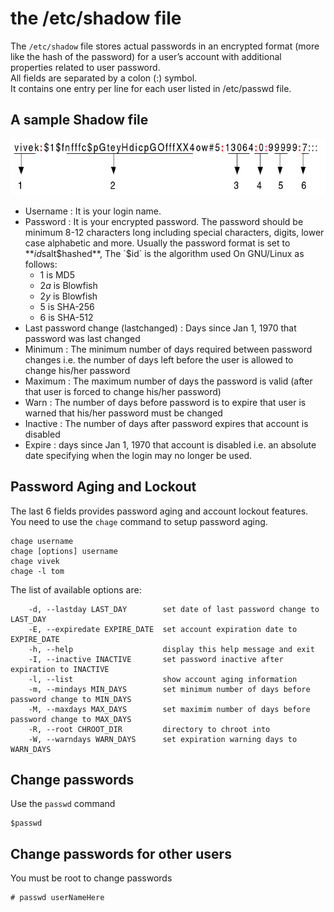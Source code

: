 # the /etc/shadow file

The `/etc/shadow` file stores actual passwords in an encrypted format (more like the hash of the password) for a user’s account with additional properties related to user password.  
All fields are separated by a colon (:) symbol.  
It contains one entry per line for each user listed in /etc/passwd file. 

## A sample Shadow file
![Image of /etc/shadow](https://github.com/sandeep2400/sreDevOpsCookBook/blob/master/images/etc.shadow.png)

* Username : It is your login name.
* Password : It is your encrypted password. The password should be minimum 8-12 characters long including special characters, digits, lower case alphabetic and more. Usually the password format is set to **$id$salt$hashed**, The `$id` is the algorithm used On GNU/Linux as follows:
	* $1$ is MD5
	* $2a$ is Blowfish
	* $2y$ is Blowfish
	* $5$ is SHA-256
	* $6$ is SHA-512
* Last password change (lastchanged) : Days since Jan 1, 1970 that password was last changed
* Minimum : The minimum number of days required between password changes i.e. the number of days left before the user is allowed to change his/her password
* Maximum : The maximum number of days the password is valid (after that user is forced to change his/her password)
* Warn : The number of days before password is to expire that user is warned that his/her password must be changed
* Inactive : The number of days after password expires that account is disabled
* Expire : days since Jan 1, 1970 that account is disabled i.e. an absolute date specifying when the login may no longer be used.

## Password Aging and Lockout
The last 6 fields provides password aging and account lockout features.  
You need to use the `chage` command to setup password aging.

```shell
chage username
chage [options] username 
chage vivek
chage -l tom
```
The list of available options are:
```shell
	-d, --lastday LAST_DAY        set date of last password change to LAST_DAY
  	-E, --expiredate EXPIRE_DATE  set account expiration date to EXPIRE_DATE
  	-h, --help                    display this help message and exit
  	-I, --inactive INACTIVE       set password inactive after expiration to INACTIVE
  	-l, --list                    show account aging information
  	-m, --mindays MIN_DAYS        set minimum number of days before password change to MIN_DAYS
  	-M, --maxdays MAX_DAYS        set maximim number of days before password change to MAX_DAYS
  	-R, --root CHROOT_DIR         directory to chroot into
  	-W, --warndays WARN_DAYS      set expiration warning days to WARN_DAYS
```

## Change passwords
Use the `passwd` command
```shell
$passwd
```

## Change passwords for other users
You must be root to change passwords
```shell
# passwd userNameHere
```

